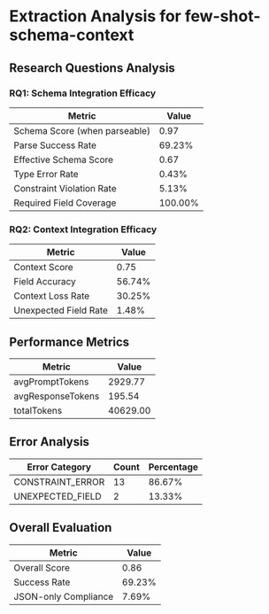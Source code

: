 # Extraction Analysis for few-shot-schema-context

## Research Questions Analysis

### RQ1: Schema Integration Efficacy

| Metric | Value |
|--------|-------|
| Schema Score (when parseable) | 0.97 |
| Parse Success Rate | 69.23% |
| Effective Schema Score | 0.67 |
| Type Error Rate | 0.43% |
| Constraint Violation Rate | 5.13% |
| Required Field Coverage | 100.00% |

### RQ2: Context Integration Efficacy

| Metric | Value |
|--------|-------|
| Context Score | 0.75 |
| Field Accuracy | 56.74% |
| Context Loss Rate | 30.25% |
| Unexpected Field Rate | 1.48% |

## Performance Metrics

| Metric | Value |
|--------|-------|
| avgPromptTokens | 2929.77 |
| avgResponseTokens | 195.54 |
| totalTokens | 40629.00 |

## Error Analysis

| Error Category | Count | Percentage |
|---------------|-------|------------|
| CONSTRAINT_ERROR | 13 | 86.67% |
| UNEXPECTED_FIELD | 2 | 13.33% |

## Overall Evaluation

| Metric | Value |
|--------|-------|
| Overall Score | 0.86 |
| Success Rate | 69.23% |
| JSON-only Compliance | 7.69% |
